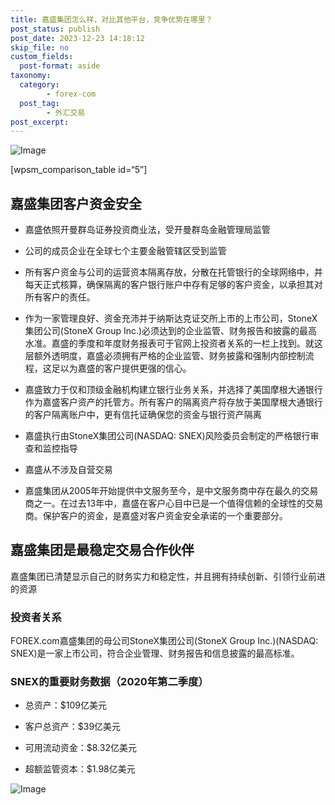 ```yaml
---
title: 嘉盛集团怎么样，对比其他平台，竞争优势在哪里？
post_status: publish
post_date: 2023-12-23 14:18:12
skip_file: no
custom_fields: 
  post-format: aside
taxonomy:
  category:
        - forex-com
  post_tag:
        - 外汇交易
post_excerpt: 
---
```

![Image](https://cdn.fendou.la/tuoss/forex-profile.png)

[wpsm_comparison_table id=“5”]

## 嘉盛集团客户资金安全

* 嘉盛依照开曼群岛证券投资商业法，受开曼群岛金融管理局监管

* 公司的成员企业在全球七个主要金融管辖区受到监管

* 所有客户资金与公司的运营资本隔离存放，分散在托管银行的全球网络中，并每天正式核算，确保隔离的客户银行账户中存有足够的客户资金，以承担其对所有客户的责任。

* 作为一家管理良好、资金充沛并于纳斯达克证交所上市的上市公司，StoneX集团公司(StoneX Group Inc.)必须达到的企业监管、财务报告和披露的最高水准。嘉盛的季度和年度财务报表可于官网上投资者关系的一栏上找到。就这层额外透明度，嘉盛必须拥有严格的企业监管、财务披露和强制内部控制流程，这足以为嘉盛的客户提供更强的信心。

* 嘉盛致力于仅和顶级金融机构建立银行业务关系，并选择了美国摩根大通银行作为嘉盛客户资产的托管方。所有客户的隔离资产将存放于美国摩根大通银行的客户隔离账户中，更有信托证确保您的资金与银行资产隔离

* 嘉盛执行由StoneX集团公司(NASDAQ: SNEX)风险委员会制定的严格银行审查和监控指导

* 嘉盛从不涉及自营交易

* 嘉盛集团从2005年开始提供中文服务至今，是中文服务商中存在最久的交易商之一。在过去13年中，嘉盛在客户心目中已是一个值得信赖的全球性的交易商。保护客户的资金，是嘉盛对客户资金安全承诺的一个重要部分。

## 嘉盛集团是最稳定交易合作伙伴

嘉盛集团已清楚显示自己的财务实力和稳定性，并且拥有持续创新、引领行业前进的资源

### 投资者关系

FOREX.com嘉盛集团的母公司StoneX集团公司(StoneX Group Inc.)(NASDAQ: SNEX)是一家上市公司，符合企业管理、财务报告和信息披露的最高标准。

### SNEX的重要财务数据（2020年第二季度）

* 总资产：$109亿美元

* 客户总资产：$39亿美元

* 可用流动资金：$8.32亿美元

* 超额监管资本：$1.98亿美元

![Image](https://cdn.fendou.la/tuoss/forex-go-regester.png)